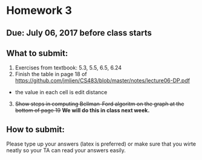 # Homework 3

## Due: July 06, 2017 before class starts

## What to submit:
1. Exercises from textbook: 5.3, 5.5, 6.5, 6.24
2. Finish the table in page 18 of https://github.com/jmlien/CS483/blob/master/notes/lecture06-DP.pdf
  - the value in each cell is edit distance
3. ~~Show steps in computing Bellman-Ford algoritm on the graph at the bottom of page 19~~ **We will do this in class next week.**

## How to submit:
Please type up your answers (latex is preferred) or make sure that you wirte neatly so your TA can read your answers easily.
